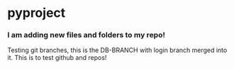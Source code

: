 # pyproject

### I am adding new files and folders to my repo!

Testing git branches, this is the DB-BRANCH with login branch merged into it.
This is to test github and repos!
